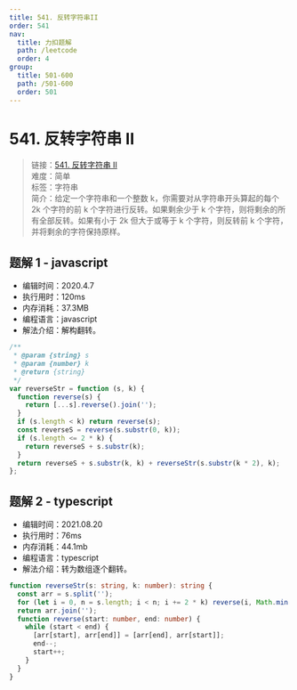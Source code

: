 ```yaml
---
title: 541. 反转字符串II
order: 541
nav:
  title: 力扣题解
  path: /leetcode
  order: 4
group:
  title: 501-600
  path: /501-600
  order: 501
---
```


# 541. 反转字符串 II

> 链接：[541. 反转字符串 II](https://leetcode-cn.com/problems/reverse-string-ii/)  
> 难度：简单  
> 标签：字符串  
> 简介：给定一个字符串和一个整数 k，你需要对从字符串开头算起的每个 2k 个字符的前 k 个字符进行反转。如果剩余少于 k 个字符，则将剩余的所有全部反转。如果有小于 2k 但大于或等于 k 个字符，则反转前 k 个字符，并将剩余的字符保持原样。

## 题解 1 - javascript

- 编辑时间：2020.4.7
- 执行用时：120ms
- 内存消耗：37.3MB
- 编程语言：javascript
- 解法介绍：解构翻转。

```javascript
/**
 * @param {string} s
 * @param {number} k
 * @return {string}
 */
var reverseStr = function (s, k) {
  function reverse(s) {
    return [...s].reverse().join('');
  }
  if (s.length < k) return reverse(s);
  const reverseS = reverse(s.substr(0, k));
  if (s.length <= 2 * k) {
    return reverseS + s.substr(k);
  }
  return reverseS + s.substr(k, k) + reverseStr(s.substr(k * 2), k);
};
```

## 题解 2 - typescript

- 编辑时间：2021.08.20
- 执行用时：76ms
- 内存消耗：44.1mb
- 编程语言：typescript
- 解法介绍：转为数组逐个翻转。

```typescript
function reverseStr(s: string, k: number): string {
  const arr = s.split('');
  for (let i = 0, n = s.length; i < n; i += 2 * k) reverse(i, Math.min(i + k - 1, n - 1));
  return arr.join('');
  function reverse(start: number, end: number) {
    while (start < end) {
      [arr[start], arr[end]] = [arr[end], arr[start]];
      end--;
      start++;
    }
  }
}
```
